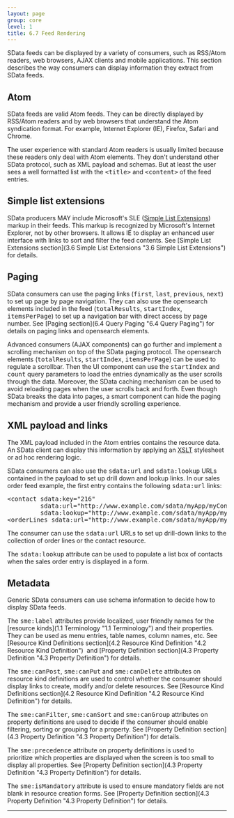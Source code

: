 ```yaml
---
layout: page
group: core
level: 1
title: 6.7 Feed Rendering
---
```


SData feeds can be displayed by a variety of consumers, such as&nbsp;RSS/Atom
readers, web browsers, AJAX clients and mobile applications. This section
describes the way consumers can display&nbsp;information&nbsp;they&nbsp;extract from SData
feeds.

## Atom

SData feeds are valid Atom feeds.&nbsp;They can be directly displayed by RSS/Atom
readers and by web browsers that understand the Atom syndication format. For
example, Internet Explorer (IE), Firefox, Safari and Chrome.

The user experience with standard Atom readers is usually limited because
these readers only deal with&nbsp;Atom elements. They don't understand other SData
protocol, such as XML payload and schemas. But at least the user sees a well
formatted list with the <tt>&lt;title&gt;</tt> and <tt>&lt;content&gt;</tt> of
the feed entries.

## Simple list extensions

SData producers MAY include Microsoft's SLE
([Simple List
Extensions](http://msdn.microsoft.com/en-us/xml/bb190612.aspx)) markup in their feeds. This markup is recognized by Microsoft's
Internet Explorer,&nbsp;not by other browsers. It allows IE to display an enhanced
user interface with links to sort and filter the feed contents. See
[Simple List Extensions section](3.6 Simple List Extensions "3.6 Simple List Extensions") for details.

## Paging

SData consumers can use the paging links (<tt>first</tt>, <tt>last</tt>,
<tt>previous</tt>, <tt>next</tt>) to set up page by page navigation. They can
also use the opensearch elements included in the feed (<tt>totalResults</tt>,
<tt>startIndex</tt>, <tt>itemsPerPage</tt>) to set up a navigation bar with
direct access by page number. See [Paging section](6.4 Query Paging "6.4 Query Paging") for
details on paging links and opensearch elements.

Advanced consumers (AJAX components) can go further and implement a scrolling
mechanism on top of the SData paging protocol. The opensearch elements
(<tt>totalResults</tt>, <tt>startIndex</tt>, <tt>itemsPerPage</tt>) can be used
to regulate a scrollbar. Then the UI component can use the <tt>startIndex</tt>
and <tt>count</tt> query parameters to load the entries dynamically as the user
scrolls through the data. Moreover, the SData caching mechanism can be used to
avoid reloading pages when the user scrolls back and forth.&nbsp;Even though SData
breaks the data into pages,&nbsp;a smart component can hide the paging mechanism and
provide a user friendly scrolling experience.

## XML payload and links

The XML payload included in the Atom entries contains the resource data. An
SData client can display this information by applying an
[XSLT](http://en.wikipedia.org/wiki/XSL_Transformations) stylesheet
or ad hoc rendering logic.

SData consumers can also use the <tt>sdata:url</tt> and <tt>sdata:lookup</tt>
URLs contained in the payload to set up drill down and lookup links. In our
sales order feed example, the first entry contains the following
<tt>sdata:url</tt> links:

<pre>&lt;contact sdata:key="216" 
         sdata:url="http://www.example.com/sdata/myApp/myContract/-/contacts('216')" 
         sdata:lookup="http://www.example.com/sdata/myApp/myContract/-/contacts"/&gt;
&lt;orderLines sdata:url="http://www.example.com/sdata/myApp/myContract/-/salesOrderLines?where=salesOrderID%20eq%2043660"/&gt;</pre>

The consumer can use the <tt>sdata:url</tt> URLs to set up drill-down links
to the collection of order lines or the contact resource.

The <tt>sdata:lookup</tt> attribute can be used to populate a list box of
contacts when the sales order entry is displayed in a form.

## Metadata

Generic SData consumers can&nbsp;use schema information to decide how to display
SData feeds.

The <tt>sme:label</tt> attributes provide localized, user friendly names for
the [resource kinds](1.1 Terminology "1.1 Terminology") and their properties. They can be
used as menu entries, table names, column names, etc. See
[Resource Kind Definitions section](4.2 Resource Kind Definition "4.2 Resource Kind Definition")&nbsp; and
[Property Definition section](4.3 Property Definition "4.3 Property Definition") for details.

The <tt>sme:canPost</tt>, <tt>sme:canPut</tt> and&nbsp;<tt>sme:canDelete</tt>
attributes on resource kind definitions are used to control whether the consumer
should display links to create, modify and/or delete resources. See
[Resource Kind Definitions section](4.2 Resource Kind Definition "4.2 Resource Kind Definition")&nbsp;for details.

The <tt>sme:canFilter</tt>, <tt>sme:canSort</tt> and <tt>sme:canGroup</tt>
attributes on property definitions are&nbsp;used to decide if the consumer should
enable filtering, sorting or grouping for a&nbsp;property. See
[Property Definition section](4.3 Property Definition "4.3 Property Definition") for details.

The <tt>sme:precedence</tt> attribute on property definitions is&nbsp;used to
prioritize&nbsp;which properties are&nbsp;displayed when the screen is too small to
display all properties. See [Property Definition
section](4.3 Property Definition "4.3 Property Definition") for details.

The <tt>sme:isMandatory</tt> attribute is&nbsp;used to ensure mandatory fields are
not blank in resource creation forms. See [Property
Definition section](4.3 Property Definition "4.3 Property Definition") for details.

* * *
